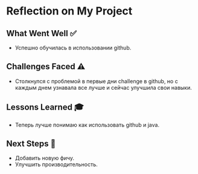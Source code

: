 # Reflection on My Project

## What Went Well ✅
- Успешно обучилась в использовании github.

## Challenges Faced ⚠️
- Столкнулся с проблемой в первые дни challenge в github, но с каждым днем узнавала все лучше и сейчас улучшила свои навыки.

## Lessons Learned 🎓
- Теперь лучше понимаю как использовать github и java.

## Next Steps 🚀
- Добавить новую фичу.
- Улучшить производительность.
